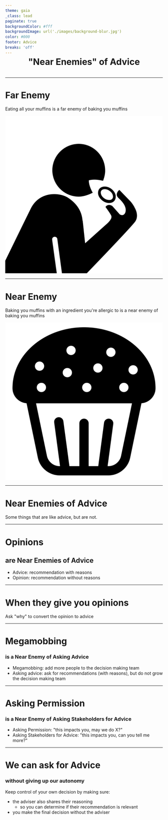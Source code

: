 ```yaml
---
theme: gaia
_class: lead
paginate: true
backgroundColor: #fff
backgroundImage: url('./images/background-blur.jpg')
color: #000
footer: Advice
breaks: 'off'
---
```


<style>
  .title {
    display: flex;
    justify-content: flex-start;
    flex-direction: column;
    align-items: center;
    height: 100%;
    position: relative;
    
    img {
      position: absolute;
      top: -25%;
      left: -25%;
      right: -25%;
      width: 115%;
      margin: auto;
      z-index: 0;
    }

    h1 {
      margin-top: -10px;
    }
    
    h1,
    h2,
    h3{
      z-index: 1;
    }
  }
</style>


<div class="title">

# "Near Enemies" of Advice

</div>


---

# Far Enemy

Eating all your muffins is a far enemy of baking you muffins

![bg left 80%](./images/eat.png)

---

# Near Enemy

Baking you muffins with an ingredient you're allergic to is a near enemy of baking you muffins

![bg right 80%](./images/muffin.png)

---

# Near Enemies of Advice

Some things that are like advice, but are not.

---

# Opinions
## are Near Enemies of Advice

- Advice: recommendation with reasons
- Opinion: recommendation without reasons

---

# When they give you opinions

Ask "why" to convert the opinion to advice

---

# Megamobbing
### is a Near Enemy of Asking Advice

- Megamobbing: add more people to the decision making team
- Asking advice: ask for recommendations (with reasons), but do not grow the decision making team

---

# Asking Permission
### is a Near Enemy of Asking Stakeholders for Advice

- Asking Permission: "this impacts you, may we do X?"
- Asking Stakeholders for Advice: "this impacts you, can you tell me more?"

---

# We can ask for Advice
### without giving up our autonomy

Keep control of your own decision by making sure:
 - the adviser also shares their reasoning
   - so you can determine if their recommendation is relevant
 - you make the final decision without the adviser